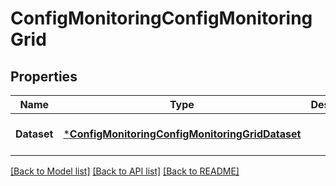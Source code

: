 # ConfigMonitoringConfigMonitoringGrid

## Properties
Name | Type | Description | Notes
------------ | ------------- | ------------- | -------------
**Dataset** | [***ConfigMonitoringConfigMonitoringGridDataset**](Config_Monitoring_ConfigMonitoringGrid_dataset.md) |  | [optional] [default to null]

[[Back to Model list]](../README.md#documentation-for-models) [[Back to API list]](../README.md#documentation-for-api-endpoints) [[Back to README]](../README.md)


